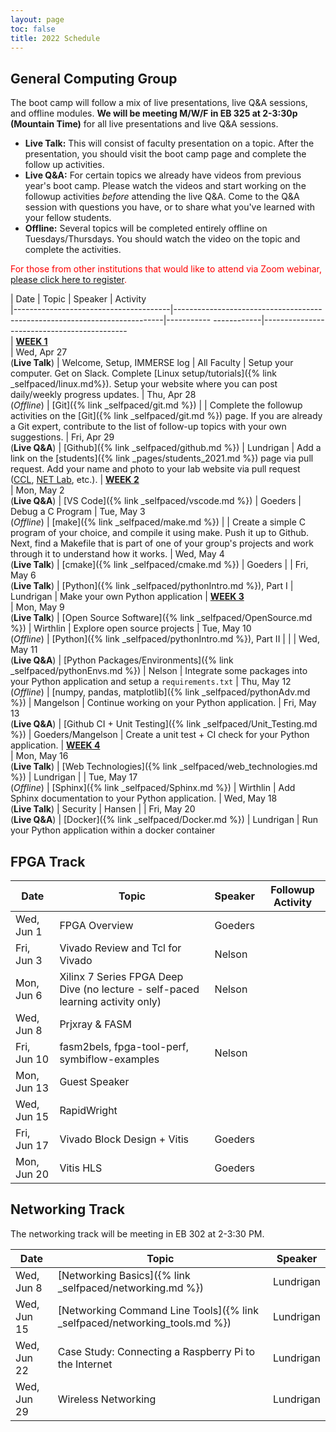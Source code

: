 ```yaml
---
layout: page
toc: false
title: 2022 Schedule
---
```



## General Computing Group


The boot camp will follow a mix of live presentations, live Q&A sessions, and offline modules.  **We will be meeting M/W/F in EB 325 at 2-3:30p (Mountain Time)** for all live presentations and live Q&A sessions.
  * **Live Talk:** This will consist of faculty presentation on a topic.  After the presentation, you should visit the boot camp page and complete the follow up activities.  
  * **Live Q&A:** For certain topics we already have videos from previous year's boot camp.  Please watch the videos and start working on the followup activities *before* attending the live Q&A.  Come to the Q&A session with questions you have, or to share what you've learned with your fellow students.
  * **Offline:** Several topics will be completed entirely offline on Tuesdays/Thursdays.  You should watch the video on the topic and complete the activities.

<span style="color:red">For those from other institutions that would like to attend via Zoom webinar, [please click here to register](https://byu.zoom.us/webinar/register/WN_ssdI-0VKQLWAyUpQ-CC2RA).</span>

| Date                                  | Topic                                                                     | Speaker               | Activity                                                         
|---------------------------------------|---------------------------------------------------------------------------|-----------    ------------|--------------------------------------------        
| <ins>**WEEK 1**</ins>                 
| Wed, Apr 27 <br /> (**Live Talk**)    | Welcome, Setup, IMMERSE log                                               | All Faculty           | Setup your computer. Get on Slack. Complete [Linux setup/tutorials]({% link _selfpaced/linux.md%}). Setup your website where you can post daily/weekly progress updates.
| Thu, Apr 28 <br /> (*Offline*)        | [Git]({% link _selfpaced/git.md %})                                    |                       | Complete the followup activities on the [Git]({% link _selfpaced/git.md %}) page.  If you are already a Git expert, contribute to the list of follow-up topics with your own suggestions.
| Fri, Apr 29 <br /> (**Live Q&A**)     | [Github]({% link _selfpaced/github.md %})                             | Lundrigan             | Add a link on the [students]({% link _pages/students_2021.md %}) page via pull request.   Add your name and photo to your lab website via pull request ([CCL](https://ccl.byu.edu), [NET Lab](https://netlab.byu.edu/), etc.). 
| <ins>**WEEK 2**</ins>                 
| Mon, May 2 <br /> (**Live Q&A**)      | [VS Code]({% link _selfpaced/vscode.md %})                             | Goeders               | Debug a C Program
| Tue, May 3 <br /> (*Offline*)         | [make]({% link _selfpaced/make.md %})                                  |                       | Create a simple C program of your choice, and compile it using make.  Push it up to Github.  Next, find a Makefile that is part of one of your group's projects and work through it to understand how it works.
| Wed, May 4 <br /> (**Live Talk**)     | [cmake]({% link _selfpaced/cmake.md %})                                | Goeders               | 
| Fri, May 6 <br /> (**Live Talk**)     | [Python]({% link _selfpaced/pythonIntro.md %}), Part I                 | Lundrigan             | Make your own Python application
| <ins>**WEEK 3**</ins>                 
| Mon, May 9 <br /> (**Live Talk**)     | [Open Source Software]({% link _selfpaced/OpenSource.md %})                                                      | Wirthlin              | Explore open source projects
| Tue, May 10 <br /> (*Offline*)        | [Python]({% link _selfpaced/pythonIntro.md %}), Part II                |                       | 
| Wed, May 11 <br /> (**Live Q&A**)     | [Python Packages/Environments]({% link _selfpaced/pythonEnvs.md %})   | Nelson                | Integrate some packages into your Python application and setup a `requirements.txt`
| Thu, May 12 <br /> (*Offline*)        | [numpy, pandas, matplotlib]({% link _selfpaced/pythonAdv.md %})       | Mangelson             | Continue working on your Python application.
| Fri, May 13 <br /> (**Live Q&A**)     | [Github CI + Unit Testing]({% link _selfpaced/Unit_Testing.md %})      | Goeders/Mangelson     | Create a unit test + CI check for your Python application.
| <ins>**WEEK 4**</ins>                 
| Mon, May 16 <br /> (**Live Talk**)    | [Web Technologies]({% link _selfpaced/web_technologies.md %})                                                                       | Lundrigan             | 
| Tue, May 17 <br /> (*Offline*)        | [Sphinx]({% link _selfpaced/Sphinx.md %})                              | Wirthlin              | Add Sphinx documentation to your Python application.
| Wed, May 18 <br /> (**Live Talk**)    | Security                                                                  |  Hansen                     | 
| Fri, May 20 <br /> (**Live Q&A**)     | [Docker]({% link _selfpaced/Docker.md %})                              | Lundrigan             | Run your Python application within a docker container

## FPGA Track

| Date          | Topic                                 | Speaker               | Followup Activity                                                         
|---------------|-------------------------------        |-----------------------|-------------------------------------------------------------------   
| Wed, Jun 1    | FPGA Overview                         | Goeders
| Fri, Jun 3    | Vivado Review and Tcl for Vivado      | Nelson
| Mon, Jun 6    | Xilinx 7 Series FPGA Deep Dive  (no lecture - self-paced learning activity only) | Nelson
| Wed, Jun 8    | Prjxray & FASM                        | 
| Fri, Jun 10   | fasm2bels, fpga-tool-perf, symbiflow-examples | Nelson 
| Mon, Jun 13   | Guest Speaker
| Wed, Jun 15   | RapidWright                           |
| Fri, Jun 17   | Vivado Block Design + Vitis          | Goeders
| Mon, Jun 20   | Vitis HLS                            | Goeders


## Networking Track

The networking track will be meeting in EB 302 at 2-3:30 PM.

| Date          | Topic                                                                          | Speaker               
|---------------|--------------------------------------------------------------------------------|-----------------------
| Wed, Jun 8    | [Networking Basics]({% link _selfpaced/networking.md %})                    | Lundrigan
| Wed, Jun 15    | [Networking Command Line Tools]({% link _selfpaced/networking_tools.md  %}) | Lundrigan
| Wed, Jun 22   | Case Study: Connecting a Raspberry Pi to the Internet                          | Lundrigan
| Wed, Jun 29   | Wireless Networking                                                            | Lundrigan
